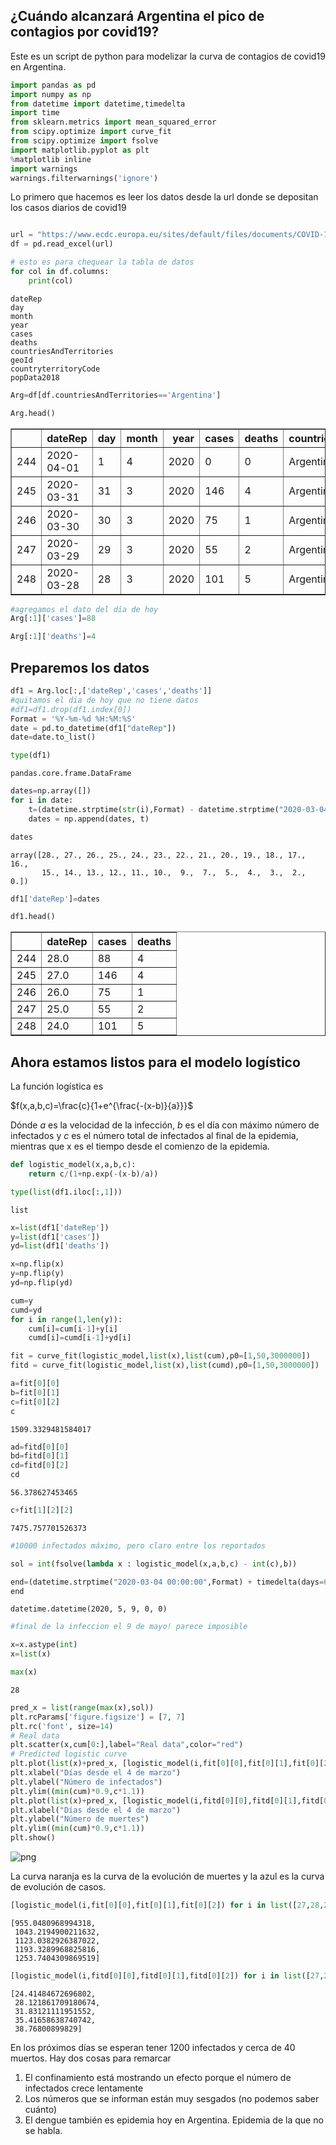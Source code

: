 ## ¿Cuándo alcanzará Argentina el pico de contagios por covid19?

Este es un script de python para modelizar la curva de contagios de covid19 en Argentina. 


```python
import pandas as pd
import numpy as np
from datetime import datetime,timedelta
import time
from sklearn.metrics import mean_squared_error
from scipy.optimize import curve_fit
from scipy.optimize import fsolve
import matplotlib.pyplot as plt
%matplotlib inline
import warnings
warnings.filterwarnings('ignore')
```

Lo primero que hacemos es leer los datos desde la url donde se depositan los casos diarios de covid19


```python

url = "https://www.ecdc.europa.eu/sites/default/files/documents/COVID-19-geographic-disbtribution-worldwide.xlsx"
df = pd.read_excel(url)
```


```python
# esto es para chequear la tabla de datos 
for col in df.columns: 
    print(col) 
```

    dateRep
    day
    month
    year
    cases
    deaths
    countriesAndTerritories
    geoId
    countryterritoryCode
    popData2018



```python
Arg=df[df.countriesAndTerritories=='Argentina']
```


```python
Arg.head()
```




<div>
<style scoped>
    .dataframe tbody tr th:only-of-type {
        vertical-align: middle;
    }

    .dataframe tbody tr th {
        vertical-align: top;
    }

    .dataframe thead th {
        text-align: right;
    }
</style>
<table border="1" class="dataframe">
  <thead>
    <tr style="text-align: right;">
      <th></th>
      <th>dateRep</th>
      <th>day</th>
      <th>month</th>
      <th>year</th>
      <th>cases</th>
      <th>deaths</th>
      <th>countriesAndTerritories</th>
      <th>geoId</th>
      <th>countryterritoryCode</th>
      <th>popData2018</th>
    </tr>
  </thead>
  <tbody>
    <tr>
      <td>244</td>
      <td>2020-04-01</td>
      <td>1</td>
      <td>4</td>
      <td>2020</td>
      <td>0</td>
      <td>0</td>
      <td>Argentina</td>
      <td>AR</td>
      <td>ARG</td>
      <td>44494502.0</td>
    </tr>
    <tr>
      <td>245</td>
      <td>2020-03-31</td>
      <td>31</td>
      <td>3</td>
      <td>2020</td>
      <td>146</td>
      <td>4</td>
      <td>Argentina</td>
      <td>AR</td>
      <td>ARG</td>
      <td>44494502.0</td>
    </tr>
    <tr>
      <td>246</td>
      <td>2020-03-30</td>
      <td>30</td>
      <td>3</td>
      <td>2020</td>
      <td>75</td>
      <td>1</td>
      <td>Argentina</td>
      <td>AR</td>
      <td>ARG</td>
      <td>44494502.0</td>
    </tr>
    <tr>
      <td>247</td>
      <td>2020-03-29</td>
      <td>29</td>
      <td>3</td>
      <td>2020</td>
      <td>55</td>
      <td>2</td>
      <td>Argentina</td>
      <td>AR</td>
      <td>ARG</td>
      <td>44494502.0</td>
    </tr>
    <tr>
      <td>248</td>
      <td>2020-03-28</td>
      <td>28</td>
      <td>3</td>
      <td>2020</td>
      <td>101</td>
      <td>5</td>
      <td>Argentina</td>
      <td>AR</td>
      <td>ARG</td>
      <td>44494502.0</td>
    </tr>
  </tbody>
</table>
</div>




```python
#agregamos el dato del día de hoy
Arg[:1]['cases']=88
```


```python
Arg[:1]['deaths']=4
```

## Preparemos los datos


```python
df1 = Arg.loc[:,['dateRep','cases','deaths']]
#quitamos el dia de hoy que no tiene datos
#df1=df1.drop(df1.index[0])
Format = '%Y-%m-%d %H:%M:%S'
date = pd.to_datetime(df1["dateRep"])
date=date.to_list()
```


```python
type(df1)
```




    pandas.core.frame.DataFrame




```python
dates=np.array([])
for i in date:
    t=(datetime.strptime(str(i),Format) - datetime.strptime("2020-03-04 00:00:00",Format)).days
    dates = np.append(dates, t)
```


```python
dates
```




    array([28., 27., 26., 25., 24., 23., 22., 21., 20., 19., 18., 17., 16.,
           15., 14., 13., 12., 11., 10.,  9.,  7.,  5.,  4.,  3.,  2.,  0.])




```python
df1['dateRep']=dates
```


```python
df1.head()
```




<div>
<style scoped>
    .dataframe tbody tr th:only-of-type {
        vertical-align: middle;
    }

    .dataframe tbody tr th {
        vertical-align: top;
    }

    .dataframe thead th {
        text-align: right;
    }
</style>
<table border="1" class="dataframe">
  <thead>
    <tr style="text-align: right;">
      <th></th>
      <th>dateRep</th>
      <th>cases</th>
      <th>deaths</th>
    </tr>
  </thead>
  <tbody>
    <tr>
      <td>244</td>
      <td>28.0</td>
      <td>88</td>
      <td>4</td>
    </tr>
    <tr>
      <td>245</td>
      <td>27.0</td>
      <td>146</td>
      <td>4</td>
    </tr>
    <tr>
      <td>246</td>
      <td>26.0</td>
      <td>75</td>
      <td>1</td>
    </tr>
    <tr>
      <td>247</td>
      <td>25.0</td>
      <td>55</td>
      <td>2</td>
    </tr>
    <tr>
      <td>248</td>
      <td>24.0</td>
      <td>101</td>
      <td>5</td>
    </tr>
  </tbody>
</table>
</div>



## Ahora estamos listos para el modelo logístico 

La función logística es 

 $f(x,a,b,c)=\frac{c}{1+e^{\frac{-(x-b)}{a}}}$ 

Dónde $a$ es la velocidad de la infección, $b$ es el día con máximo número de infectados y $c$ es el número total de infectados al final de la epidemia, mientras que x es el tiempo desde el comienzo de la epidemia. 


```python
def logistic_model(x,a,b,c):
    return c/(1+np.exp(-(x-b)/a))
```


```python
type(list(df1.iloc[:,1]))
```




    list




```python
x=list(df1['dateRep'])
y=list(df1['cases'])
yd=list(df1['deaths'])
```


```python
x=np.flip(x)
y=np.flip(y)
yd=np.flip(yd)
```


```python
cum=y
cumd=yd
for i in range(1,len(y)):
    cum[i]=cum[i-1]+y[i]
    cumd[i]=cumd[i-1]+yd[i]
```


```python
fit = curve_fit(logistic_model,list(x),list(cum),p0=[1,50,3000000])
fitd = curve_fit(logistic_model,list(x),list(cumd),p0=[1,50,3000000])
```


```python
a=fit[0][0]
b=fit[0][1]
c=fit[0][2]
c
```




    1509.3329481584017




```python
ad=fitd[0][0]
bd=fitd[0][1]
cd=fitd[0][2]
cd
```




    56.378627453465




```python
c+fit[1][2][2]
```




    7475.757701526373




```python
#10000 infectados máximo, pero claro entre los reportados 

```


```python
sol = int(fsolve(lambda x : logistic_model(x,a,b,c) - int(c),b))

```


```python
end=(datetime.strptime("2020-03-04 00:00:00",Format) + timedelta(days=66))
end
```




    datetime.datetime(2020, 5, 9, 0, 0)




```python
#final de la infeccion el 9 de mayo! parece imposible
```


```python
x=x.astype(int)
x=list(x)
```


```python
max(x)
```




    28




```python
pred_x = list(range(max(x),sol))
plt.rcParams['figure.figsize'] = [7, 7]
plt.rc('font', size=14)
# Real data
plt.scatter(x,cum[0:],label="Real data",color="red")
# Predicted logistic curve
plt.plot(list(x)+pred_x, [logistic_model(i,fit[0][0],fit[0][1],fit[0][2]) for i in list(x)+pred_x], label="Logistic model" )
plt.xlabel("Días desde el 4 de marzo")
plt.ylabel("Número de infectados")
plt.ylim((min(cum)*0.9,c*1.1))
plt.plot(list(x)+pred_x, [logistic_model(i,fitd[0][0],fitd[0][1],fitd[0][2]) for i in list(x)+pred_x], label="Logistic model" )
plt.xlabel("Días desde el 4 de marzo")
plt.ylabel("Número de muertes")
plt.ylim((min(cum)*0.9,c*1.1))
plt.show()
```


![png](output_36_0.png)


La curva naranja es la curva de la evolución de muertes y la azul es la curva de evolución de casos. 


```python
[logistic_model(i,fit[0][0],fit[0][1],fit[0][2]) for i in list([27,28,29,30,31])]
```




    [955.0480968994318,
     1043.2194900211632,
     1123.0382926387022,
     1193.3289968825816,
     1253.7404309869519]




```python
[logistic_model(i,fitd[0][0],fitd[0][1],fitd[0][2]) for i in list([27,28,29,30,31])]
```




    [24.41484672696802,
     28.121861709180674,
     31.83121111951552,
     35.41658638740742,
     38.76800899829]



En los próximos días se esperan tener 1200 infectados y cerca de 40 muertos. Hay dos cosas para remarcar
1. El confinamiento está mostrando un efecto porque el número de infectados crece lentamente 
2. Los números que se informan están muy sesgados (no podemos saber cuánto)
3. El dengue también es epidemia hoy en Argentina. Epidemia de la que no se habla. 


```python

```
